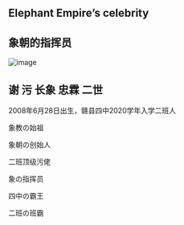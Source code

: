 ## Elephant Empire’s celebrity

## 象朝的指挥员


![image](https://note.youdao.com/yws/public/resource/9186b902c0b986b5bf9dd620227c4f1e/xmlnote/WEBRESOURCE2539877396031eb102e7892a6f0ddcb5/14)

## 谢 污 长象 忠霖 二世

2008年6月28日出生，赣县四中2020学年入学二班人

象教の始祖

象朝の创始人

二班顶级污佬

象の指挥员

四中の霸王

二班の班霸
